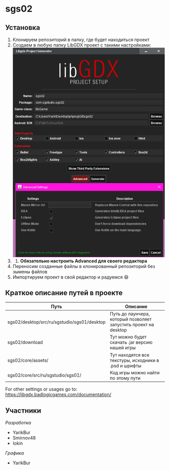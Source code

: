 # sgs02

Установка
---
1. Клонируем репозиторий в папку, где будет находиться проект
2. Создаем в любую папку LibGDX проект с такими настройками:  ![screenshot](https://github.com/YarikBur/sgs02/blob/master/libgdx_settings.png)
3. 1. **Обязательно настроить Advanced для своего редактора**
4. Переносим созданные файлы в клонированный репозиторий без зымены файлов
5. Импортируем проект в свой редактор и радуемся :smile:

Краткое описание путей в проекте
---
Путь                                              | Описание
--------------------------------------------------|----------------------
sgs02/desktop/src/ru/sgstudio/sgs01/desktop       | Путь до лаунчера, который позволяет запустить проект на desktop 
sgs02/download                                    | Тут можно будет скачать .jar версию нашей игры
sgs02/core/assets/                                | Тут находятся все текстуры, исходники в .psd и шрифты
sgs02/core/src/ru/sgstudio/sgs01/                 | Код игры можно найти по этому пути

For other settings or usages go to: https://libgdx.badlogicgames.com/documentation/

Участники
---
_Разработка_
* YarikBur
* Smirnov48
* Iokin

_Графика_
* YarikBur
